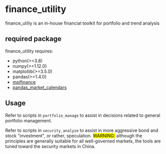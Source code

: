 # finance_utility
finance_utiliy is an in-house financial toolkit for portfolio and trend analysis
## required package

finance_utility requires:

 * python(>=3.8)
 * numpy(>=1.12.0)
 * matplotlib(>=3.5.0)
 * pandas(>=1.4.0)
 * [mplfinance](https://github.com/matplotlib/mplfinance)
 * [pandas_market_calendars](https://github.com/rsheftel/pandas_market_calendars)

## Usage
Refer to scripts in `portfolio_manage` to assist in decisions related to general portfolio management.

Refer to scripts in `security_analyze` to assist in more aggressive bond and stock "investment", or rather, speculation.
<mark>WARNING:</mark> although the principles are generally suitable for all well-governed markets, the tools are tuned toward the security markets in China.
